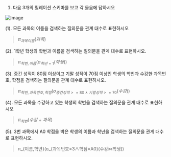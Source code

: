 1. 다음 3개의 릴레이션 스키마를 보고 각 물음에 답하시오

![image](https://github.com/qlkdkd/Database/assets/71871927/bba81e2f-c438-412b-975b-1018fbc01df3)

(1). 모든 과목의 이름을 검색하는 질의문을 관계 대수로 표현하시오
> $\pi_{과목 이름}(과목)$

(2). 1학년 학생의 학번과 이름을 검색하는 질의문을 관계 대수로 표현하시오.
> $\pi_{학번, 이름}(\sigma_{학년=1}(학생))$

(3). 중간 성적이 80점 이상이고 기말 성적이 70점 이상인 학생의 학번과 수강한 과목번호, 학점을 검색하는 질의문을 관계 대수로 표현하시오.
> $\pi_{학번, 과목번호, 학점}(\sigma_{중간성적>=80 \wedge 기말성적>=70}(수강))$

(4). 모든 과목을 수강하고 있는 학생의 학번을 검색하는 질의문을 관계 대수로 표현하시오
> $\pi_{학번}(수강\div 과목)$

(5). 3번 과목에서 A0 학점을 박은 학생의 이름과 학년을 검색하는 질의문을 관계 대수로 표현하시오.
> π_{이름,학년}(σ_{과목번호=3∧학점=A0}(수강⋈학생))

